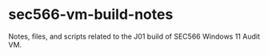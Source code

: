 # sec566-vm-build-notes
Notes, files, and scripts related to the J01 build of SEC566 Windows 11 Audit VM.
